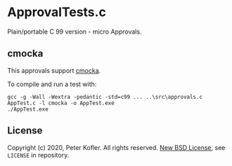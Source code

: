 # ApprovalTests.c

Plain/portable C 99 version - micro Approvals.

## cmocka

This approvals support [cmocka](https://cmocka.org/).

To compile and run a test with:

    gcc -g -Wall -Wextra -pedantic -std=c99 ... ..\src\approvals.c AppTest.c -l cmocka -o AppTest.exe
    ./AppTest.exe

## License

Copyright (c) 2020, Peter Kofler. All rights reserved.
[New BSD License](https://opensource.org/licenses/BSD-3-Clause), see `LICENSE` in repository.
